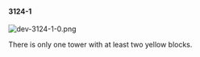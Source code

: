 #### 3124-1
![dev-3124-1-0.png](https://github.com/lil-lab/nlvr/raw/master/nlvr/dev/images/5/dev-3124-1-0.png "dev-3124-1-0.png")

There is only one tower with at least two yellow blocks.